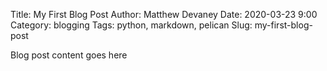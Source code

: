 Title: My First Blog Post
Author: Matthew Devaney
Date: 2020-03-23 9:00
Category: blogging
Tags: python, markdown, pelican
Slug: my-first-blog-post

Blog post content goes here